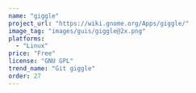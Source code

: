 ```yaml
---
name: "giggle"
project_url: "https://wiki.gnome.org/Apps/giggle/"
image_tag: "images/guis/giggle@2x.png"
platforms:
  - "Linux"
price: "Free"
license: "GNU GPL"
trend_name: "Git giggle"
order: 27
---
```


